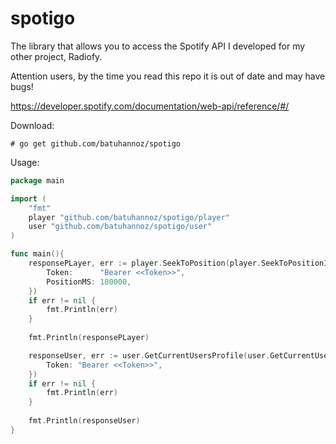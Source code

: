 # spotigo

The library that allows you to access the Spotify API I developed for my other project, Radiofy.

Attention users, by the time you read this repo it is out of date and may have bugs!

https://developer.spotify.com/documentation/web-api/reference/#/


Download:
```
# go get github.com/batuhannoz/spotigo
```

Usage:
```go
package main

import (
	"fmt"
	player "github.com/batuhannoz/spotigo/player"
	user "github.com/batuhannoz/spotigo/user"
)

func main(){
	responsePLayer, err := player.SeekToPosition(player.SeekToPositionInput{
		Token:      "Bearer <<Token>>",
		PositionMS: 100000,
	})
	if err != nil {
		fmt.Println(err)
	}
	
	fmt.Println(responsePLayer)

	responseUser, err := user.GetCurrentUsersProfile(user.GetCurrentUsersProfileInput{
		Token: "Bearer <<Token>>",
	})
	if err != nil {
		fmt.Println(err)
	}
	
	fmt.Println(responseUser)  
}
```
